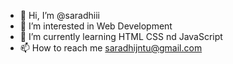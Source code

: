 - 👋 Hi, I’m @saradhiii
- 👀 I’m interested in Web Development
- 🌱 I’m currently learning HTML CSS nd JavaScript
- 📫 How to reach me saradhijntu@gmail.com

<!---
saradhiii/saradhiii is a ✨ special ✨ repository because its `README.md` (this file) appears on your GitHub profile.
You can click the Preview link to take a look at your changes.
--->
